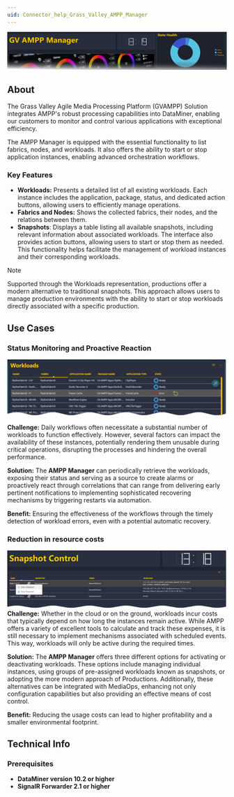 ```yaml
---
uid: Connector_help_Grass_Valley_AMPP_Manager
---
```

![Gvampp_header.png](../images/Gvampp_header.png)
  
## About


The Grass Valley Agile Media Processing Platform (GVAMPP) Solution integrates AMPP's robust processing  capabilities into DataMiner, enabling our customers to monitor and control various applications with exceptional efficiency.

The AMPP Manager is equipped with the essential functionality to list fabrics, nodes, and workloads. It also offers the ability to start or stop application instances, enabling advanced orchestration workflows.

### Key Features

- **Workloads:** Presents a detailed list of all existing workloads. Each instance includes the application, package, status, and dedicated action buttons, allowing users to efficiently manage operations.
- **Fabrics and Nodes:** Shows the collected fabrics, their nodes, and the relations between them.
- **Snapshots**: Displays a table listing all available snapshots, including relevant information about associated workloads. The interface also provides action buttons, allowing users to start or stop them as needed. This functionality helps facilitate the management of workload instances and their corresponding workloads.

> [!NOTE]
> Supported through the Workloads representation, productions offer a modern alternative to traditional snapshots. This approach allows users to manage production environments with the ability to start or stop workloads directly associated with a specific production.

## Use Cases

### Status Monitoring and Proactive Reaction
![Gvampp_workloads_error.png](../images/Gvampp_workloads_error.png)

**Challenge:** Daily workflows often necessitate a substantial number of workloads to function effectively. However, several factors can impact the availability of these instances, potentially rendering them unusable during critical operations, disrupting the processes and hindering the overall performance.

**Solution:** The **AMPP Manager** can periodically retrieve the workloads, exposing their status and serving as a source to create alarms or proactively react through correlations that can range from delivering early pertinent notifications to implementing sophisticated recovering mechanisms by triggering restarts via automation.

**Benefit:** Ensuring the effectiveness of the workflows through the timely detection of workload errors, even with a potential automatic recovery. 

### Reduction in resource costs
![Gvampp_snapshot_control.png](../images/Gvampp_snapshot_control.png)
**Challenge:** Whether in the cloud or on the ground, workloads incur costs that typically depend on how long the instances remain active. While AMPP offers a variety of excellent tools to calculate and track these expenses, it is still necessary to implement mechanisms associated with scheduled events. This way, workloads will only be active during the required times.

**Solution:**  The **AMPP Manager** offers three different options for activating or deactivating workloads. These options include managing individual instances, using groups of pre-assigned workloads known as snapshots, or adopting the more modern approach of Productions. Additionally, these alternatives can be integrated with MediaOps, enhancing not only configuration capabilities but also providing an effective means of cost control.

**Benefit:** Reducing the usage costs can lead to higher profitability and a smaller environmental footprint.

## Technical Info

### Prerequisites

- **DataMiner version 10.2 or higher**
- **SignalR Forwarder 2.1 or higher**